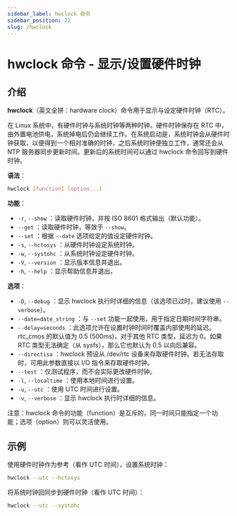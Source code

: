 ```yaml
---
sidebar_label: hwclock 命令
sidebar_position: 21
slug: /hwclock
---
```


# hwclock 命令 - 显示/设置硬件时钟



## 介绍

**hwclock**（英文全拼：hardware clock）命令用于显示与设定硬件时钟（RTC）。

在 Linux 系统中，有硬件时钟与系统时钟等两种时钟。硬件时钟保存在 RTC 中，由外置电池供电，系统掉电后仍会继续工作。在系统启动是，系统时钟会从硬件时钟获取，以便得到一个相对准确的时钟，之后系统时钟便独立工作，通常还会从 NTP 服务器同步更新时间。更新后的系统时间可以通过 hwclock 命令回写到硬件时钟。

**语法**：

```bash
hwclock [function] [option...]
```

**功能**：

- `-r`, `--show` ：读取硬件时钟，并按 ISO 8601 格式输出（默认功能）。
- `--get` ：读取硬件时钟，等效于 `--show`。
- `--set` ：根据 `--date` 选项给定的值设定硬件时钟。
- `-s`, `--hctosys` ：从硬件时钟设定系统时钟。
- `-w`, `--systohc` ：从系统时钟设定硬件时钟。
- `-V`, `--version` ：显示版本信息并退出。
- `-h`, `--help` ：显示帮助信息并退出。

**选项**：

- `-D`, `--debug` ：显示 hwclock 执行时详细的信息（该选项已过时，建议使用 `--verbose`）。
- `--date=date_string` ：与 `--set` 功能一起使用，用于指定日期时间字符串。
- `--delay=seconds` ：此选项允许在设置时钟时间时覆盖内部使用的延迟。rtc_cmos 的默认值为 0.5 (500ms)，对于其他 RTC 类型，延迟为 0。如果 RTC 类型无法确定（从 sysfs），那么它也默认为 0.5 以向后兼容。
- `--directisa` ：hwclock 预设从 /dev/rtc 设备来存取硬件时钟。若无法存取时，可用此参数直接以 I/O 指令来存取硬件时钟。
- `--test` ：仅测试程序，而不会实际更改硬件时钟。
- `-l`, `--localtime` ：使用本地时间进行设置。
- `-u`, `--utc` ：使用 UTC 时间进行设置。
- `-v`, `--verbose` ：显示 hwclock 执行时详细的信息。

注意：hwclock 命令的功能（function）是互斥的，同一时间只能指定一个功能；选项（option）则可以灵活使用。



## 示例

使用硬件时钟作为参考（看作 UTC 时间），设置系统时钟：

```bash
hwclock --utc --hctosys
```

将系统时钟回同步到硬件时钟（看作 UTC 时间）：

```bash
hwclock --utc --systohc
```

